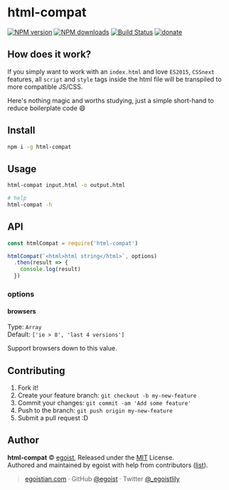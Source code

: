 # html-compat

[![NPM version](https://img.shields.io/npm/v/html-compat.svg?style=flat)](https://npmjs.com/package/html-compat) [![NPM downloads](https://img.shields.io/npm/dm/html-compat.svg?style=flat)](https://npmjs.com/package/html-compat) [![Build Status](https://img.shields.io/circleci/project/egoist/html-compat/master.svg?style=flat)](https://circleci.com/gh/egoist/html-compat) [![donate](https://img.shields.io/badge/$-donate-ff69b4.svg?maxAge=2592000&style=flat)](https://github.com/egoist/donate)

## How does it work?

If you simply want to work with an `index.html` and love `ES2015`, `CSSnext` features, all `script` and `style` tags inside the html file will be transpiled to more compatible JS/CSS.

Here's nothing magic and worths studying, just a simple short-hand to reduce boilerplate code 😄

## Install

```bash
npm i -g html-compat
```

## Usage

```bash
html-compat input.html -o output.html

# help
html-compat -h
```

## API

```js
const htmlCompat = require('html-compat')

htmlCompat(`<html>html string</html>`, options)
  .then(result => {
    console.log(result)
  })
```

### options

#### browsers

Type: `Array`<br>
Default: `['ie > 8', 'last 4 versions']`

Support browsers down to this value.

## Contributing

1. Fork it!
2. Create your feature branch: `git checkout -b my-new-feature`
3. Commit your changes: `git commit -am 'Add some feature'`
4. Push to the branch: `git push origin my-new-feature`
5. Submit a pull request :D


## Author

**html-compat** © [egoist](https://github.com/egoist), Released under the [MIT](./LICENSE) License.<br>
Authored and maintained by egoist with help from contributors ([list](https://github.com/egoist/html-compat/contributors)).

> [egoistian.com](https://egoistian.com) · GitHub [@egoist](https://github.com/egoist) · Twitter [@_egoistlily](https://twitter.com/_egoistlily)
